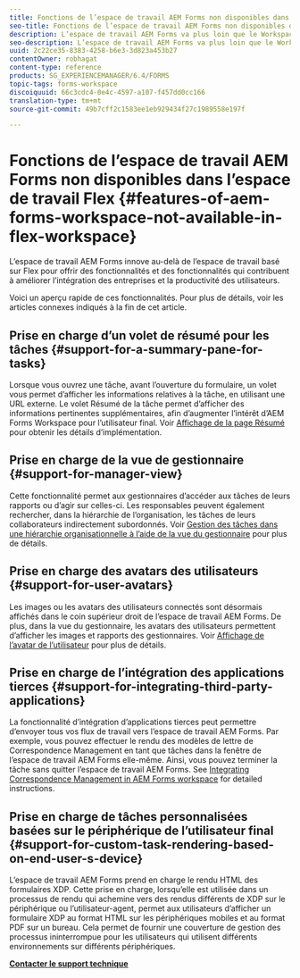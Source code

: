 ```yaml
---
title: Fonctions de l’espace de travail AEM Forms non disponibles dans l’espace de travail Flex
seo-title: Fonctions de l’espace de travail AEM Forms non disponibles dans l’espace de travail Flex
description: L’espace de travail AEM Forms va plus loin que le Workspace basé sur Flex. Lisez les informations sur les différences de caractéristiques et de fonctionnalités.
seo-description: L’espace de travail AEM Forms va plus loin que le Workspace basé sur Flex. Lisez les informations sur les différences de caractéristiques et de fonctionnalités.
uuid: 2c22ce35-8383-4258-b6e3-3d823a453b27
contentOwner: robhagat
content-type: reference
products: SG_EXPERIENCEMANAGER/6.4/FORMS
topic-tags: forms-workspace
discoiquuid: 66c3cdc4-0e4c-4597-a107-f457dd0cc166
translation-type: tm+mt
source-git-commit: 49b7cff2c1583ee1eb929434f27c1989558e197f

---
```



# Fonctions de l’espace de travail AEM Forms non disponibles dans l’espace de travail Flex {#features-of-aem-forms-workspace-not-available-in-flex-workspace}

L’espace de travail AEM Forms innove au-delà de l’espace de travail basé sur Flex pour offrir des fonctionnalités et des fonctionnalités qui contribuent à améliorer l’intégration des entreprises et la productivité des utilisateurs.

Voici un aperçu rapide de ces fonctionnalités. Pour plus de détails, voir les articles connexes indiqués à la fin de cet article.

## Prise en charge d’un volet de résumé pour les tâches {#support-for-a-summary-pane-for-tasks}

Lorsque vous ouvrez une tâche, avant l’ouverture du formulaire, un volet vous permet d’afficher les informations relatives à la tâche, en utilisant une URL externe. Le volet Résumé de la tâche permet d’afficher des informations pertinentes supplémentaires, afin d’augmenter l’intérêt d’AEM Forms Workspace pour l’utilisateur final. Voir [Affichage de la page Résumé](/help/forms/using/displaying-information-task-summary-pane.md) pour obtenir les détails d’implémentation.

## Prise en charge de la vue de gestionnaire {#support-for-manager-view}

Cette fonctionnalité permet aux gestionnaires d’accéder aux tâches de leurs rapports ou d’agir sur celles-ci. Les responsables peuvent également rechercher, dans la hiérarchie de l’organisation, les tâches de leurs collaborateurs indirectement subordonnés. Voir [Gestion des tâches dans une hiérarchie organisationnelle à l’aide de la vue du gestionnaire](/help/forms/using/tasks-organizational-hierarchy-using-manager.md) pour plus de détails.

## Prise en charge des avatars des utilisateurs {#support-for-user-avatars}

Les images ou les avatars des utilisateurs connectés sont désormais affichés dans le coin supérieur droit de l’espace de travail AEM Forms. De plus, dans la vue du gestionnaire, les avatars des utilisateurs permettent d’afficher les images et rapports des gestionnaires. Voir [Affichage de l’avatar de l’utilisateur](/help/forms/using/displaying-user-avatar.md) pour plus de détails.

## Prise en charge de l’intégration des applications tierces {#support-for-integrating-third-party-applications}

La fonctionnalité d’intégration d’applications tierces peut permettre d’envoyer tous vos flux de travail vers l’espace de travail AEM Forms. Par exemple, vous pouvez effectuer le rendu des modèles de lettre de Correspondence Management en tant que tâches dans la fenêtre de l’espace de travail AEM Forms elle-même. Ainsi, vous pouvez terminer la tâche sans quitter l’espace de travail AEM Forms. See [Integrating Correspondence Management in AEM Forms workspace](/help/forms/using/integrating-correspondence-management-html-workspace.md) for detailed instructions.

## Prise en charge de tâches personnalisées basées sur le périphérique de l’utilisateur final {#support-for-custom-task-rendering-based-on-end-user-s-device}

L’espace de travail AEM Forms prend en charge le rendu HTML des formulaires XDP. Cette prise en charge, lorsqu’elle est utilisée dans un processus de rendu qui achemine vers des rendus différents de XDP sur le périphérique ou l’utilisateur-agent, permet aux utilisateurs d’afficher un formulaire XDP au format HTML sur les périphériques mobiles et au format PDF sur un bureau. Cela permet de fournir une couverture de gestion des processus ininterrompue pour les utilisateurs qui utilisent différents environnements sur différents périphériques.

**[Contacter le support technique](https://www.adobe.com/account/sign-in.supportportal.html)**
